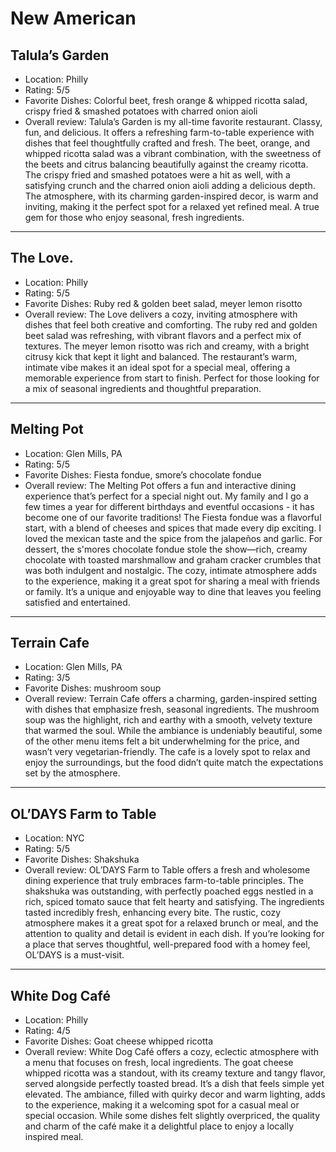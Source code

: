 # New American

## Talula’s Garden

- Location: Philly
- Rating: 5/5
- Favorite Dishes: Colorful beet, fresh orange & whipped ricotta salad, crispy fried & smashed potatoes with charred onion aioli
- Overall review: Talula’s Garden is my all-time favorite restaurant. Classy, fun, and delicious. It offers a refreshing farm-to-table experience with dishes that feel thoughtfully crafted and fresh. The beet, orange, and whipped ricotta salad was a vibrant combination, with the sweetness of the beets and citrus balancing beautifully against the creamy ricotta. The crispy fried and smashed potatoes were a hit as well, with a satisfying crunch and the charred onion aioli adding a delicious depth. The atmosphere, with its charming garden-inspired decor, is warm and inviting, making it the perfect spot for a relaxed yet refined meal. A true gem for those who enjoy seasonal, fresh ingredients.

---

## The Love.

- Location: Philly
- Rating: 5/5
- Favorite Dishes: Ruby red & golden beet salad, meyer lemon risotto
- Overall review: The Love delivers a cozy, inviting atmosphere with dishes that feel both creative and comforting. The ruby red and golden beet salad was refreshing, with vibrant flavors and a perfect mix of textures. The meyer lemon risotto was rich and creamy, with a bright citrusy kick that kept it light and balanced. The restaurant’s warm, intimate vibe makes it an ideal spot for a special meal, offering a memorable experience from start to finish. Perfect for those looking for a mix of seasonal ingredients and thoughtful preparation.

---

## Melting Pot

- Location: Glen Mills, PA
- Rating: 5/5
- Favorite Dishes: Fiesta fondue, smore’s chocolate fondue
- Overall review: The Melting Pot offers a fun and interactive dining experience that’s perfect for a special night out. My family and I go a few times a year for different birthdays and eventful occasions - it has become one of our favorite traditions! The Fiesta fondue was a flavorful start, with a blend of cheeses and spices that made every dip exciting. I loved the mexican taste and the spice from the jalapeños and garlic. For dessert, the s'mores chocolate fondue stole the show—rich, creamy chocolate with toasted marshmallow and graham cracker crumbles that was both indulgent and nostalgic. The cozy, intimate atmosphere adds to the experience, making it a great spot for sharing a meal with friends or family. It’s a unique and enjoyable way to dine that leaves you feeling satisfied and entertained.

---

## Terrain Cafe

- Location: Glen Mills, PA
- Rating: 3/5
- Favorite Dishes: mushroom soup
- Overall review: Terrain Cafe offers a charming, garden-inspired setting with dishes that emphasize fresh, seasonal ingredients. The mushroom soup was the highlight, rich and earthy with a smooth, velvety texture that warmed the soul. While the ambiance is undeniably beautiful, some of the other menu items felt a bit underwhelming for the price, and wasn’t very vegetarian-friendly. The cafe is a lovely spot to relax and enjoy the surroundings, but the food didn’t quite match the expectations set by the atmosphere. 

---

## OL’DAYS Farm to Table
- Location: NYC
- Rating: 5/5
- Favorite Dishes: Shakshuka
- Overall review: OL’DAYS Farm to Table offers a fresh and wholesome dining experience that truly embraces farm-to-table principles. The shakshuka was outstanding, with perfectly poached eggs nestled in a rich, spiced tomato sauce that felt hearty and satisfying. The ingredients tasted incredibly fresh, enhancing every bite. The rustic, cozy atmosphere makes it a great spot for a relaxed brunch or meal, and the attention to quality and detail is evident in each dish. If you’re looking for a place that serves thoughtful, well-prepared food with a homey feel, OL’DAYS is a must-visit.

---

## White Dog Café
- Location: Philly
- Rating: 4/5
- Favorite Dishes: Goat cheese whipped ricotta
- Overall review: White Dog Café offers a cozy, eclectic atmosphere with a menu that focuses on fresh, local ingredients. The goat cheese whipped ricotta was a standout, with its creamy texture and tangy flavor, served alongside perfectly toasted bread. It’s a dish that feels simple yet elevated. The ambiance, filled with quirky decor and warm lighting, adds to the experience, making it a welcoming spot for a casual meal or special occasion. While some dishes felt slightly overpriced, the quality and charm of the café make it a delightful place to enjoy a locally inspired meal.


